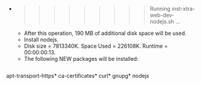 * >>>>>>>>> Running inst-xtra-web-dev-nodejs.sh ...
  * After this operation, 190 MB of additional disk space will be used.
  * Install nodejs.
  * Disk size = 7813340K. Space Used = 226108K. Runtime = 00:00:00:13.
  * The following NEW packages will be installed:
  ```bash
apt-transport-https* ca-certificates* curl* gnupg* nodejs
  ```
